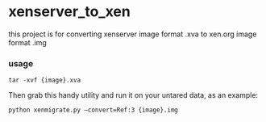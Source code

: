 xenserver_to_xen
================
  this project is for converting xenserver image format .xva to xen.org image format .img

### usage
`tar -xvf {image}.xva`

Then grab this handy utility and run it on your untared data, as an example:

`python xenmigrate.py –convert=Ref:3 {image}.img`
